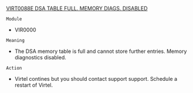 [VIRT0088E DSA TABLE FULL. MEMORY DIAGS. DISABLED](https://virtel.readthedocs.io/en/latest/manuals/virtel/Virtel459MG/messages.html?highlight=VIRT0088#VIRT0088)

`Module`
- 	VIR0000

`Meaning`
- The DSA memory table is full and cannot store further entries. Memory diagnostics disabled.

`Action`
- Virtel contines but you should contact support support. Schedule a restart of Virtel.
